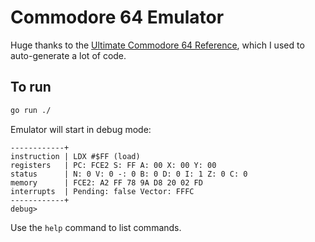 # Commodore 64 Emulator
Huge thanks to the [Ultimate Commodore 64 Reference](https://github.com/mist64/c64ref), which I used to auto-generate a lot of code.

## To run
``` bash
go run ./
```

Emulator will start in debug mode:
```
------------+
instruction | LDX #$FF (load)
registers   | PC: FCE2 S: FF A: 00 X: 00 Y: 00
status      | N: 0 V: 0 -: 0 B: 0 D: 0 I: 1 Z: 0 C: 0
memory      | FCE2: A2 FF 78 9A D8 20 02 FD
interrupts  | Pending: false Vector: FFFC
------------+
debug>
```

Use the `help` command to list commands.